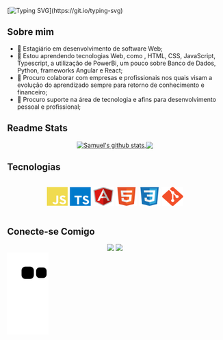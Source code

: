 
[![Typing SVG](https://readme-typing-svg.demolab.com?font=Fira+Code&pause=1000&width=435&lines=Ol%C3%A1!+Meu+nome+%C3%A9+Samuel;Bem+Vindo+ao+meu+GitHub.+Aproveite!)](https://git.io/typing-svg)
## Sobre mim
- 🔭 Estagiário em desenvolvimento de software Web;
- 🌱 Estou aprendendo tecnologias Web, como , HTML, CSS, JavaScript, Typescript, a utilização de PowerBi, um pouco sobre Banco de Dados, Python, frameworks Angular e React;
- 👯 Procuro colaborar com empresas e profissionais nos quais visam a evolução do aprendizado sempre para retorno de conhecimento e financeiro;
- 🤔 Procuro suporte na área de tecnologia e afins para desenvolvimento pessoal e profissional;


## Readme Stats
<div align="center">
 <a href="#">
  <img height="160em" align="center" src="https://github-readme-stats.vercel.app/api?username=SamuelPDS&show_icons=true&theme=dark&border=true" alt="Samuel's github stats"/>
 </a> 

 <a href="#">
   <img height="160em" align="center" src="https://github-readme-stats.vercel.app/api/top-langs/?username=SamuelPDS&layout=compact&theme=dark&border=true"/>
 </a> 
 
</div>

## Tecnologias
 <div style="display: inline_block" align="center"><br>
  <img align="center" alt="Js" height="45" width="50" src="https://raw.githubusercontent.com/devicons/devicon/master/icons/javascript/javascript-plain.svg">
  <img align="center" alt="Ts" height="45" width="50" src="https://github.com/devicons/devicon/blob/master/icons/typescript/typescript-original.svg">
  <img align="center" alt="Angular" height="45" width="50" background_color = white src="https://github.com/devicons/devicon/blob/master/icons/angularjs/angularjs-original.svg">
  <!-- img align="center" alt="React" height="45" width="50" background_color = white src="https://github.com/devicons/devicon/blob/master/icons/react/react-original.svg" -->
  <img align="center" alt="HTML" height="45" width="50" src="https://raw.githubusercontent.com/devicons/devicon/master/icons/html5/html5-original.svg">
  <img align="center" alt="CSS" height="45" width="50" src="https://raw.githubusercontent.com/devicons/devicon/master/icons/css3/css3-original.svg">
  <!-- img align="center" alt="Python" height="45" width="50" src="https://raw.githubusercontent.com/devicons/devicon/master/icons/python/python-original.svg">
 <img align="center" alt="Java" height="45" width="50" background_color = white src="https://github.com/devicons/devicon/blob/master/icons/java/java-original.svg" -->
   <img align="center" alt="Git" height="45" width="50" background_color = white src="https://github.com/devicons/devicon/blob/master/icons/git/git-original.svg">
  </div>  
<br>

## Conecte-se Comigo
<div align="center" margin-top="10px">
  <a href="https://www.linkedin.com/in/samuel-charles-571614202" target="_blank"><img src="https://img.shields.io/badge/-LinkedIn-%230077B5?style=for-the-badge&logo=linkedin&logoColor=white" target="_blank"></a>
 <a href="https://www.linkedin.com/in/samuel-charles-571614202" target="_blank"><img src="https://img.shields.io/badge/-Gmail-D14836?style=for-the-badge&logo=gmail&logoColor=white" target="_blank"></a> 
 </div>  

 <picture>
    <source media="(prefers-color-scheme: dark)" srcset="https://raw.githubusercontent.com/SamuelPDS/SamuelPDS/output/github-contribution-grid-snake.svg">
    <source media="(prefers-color-scheme: light)" srcset="https://raw.githubusercontent.com/SamuelPDS/SamuelPDS/output/github-contribution-grid-snake.svg">
    <img alt="snake animation" src="https://raw.githubusercontent.com/SamuelPDS/SamuelPDS/output/github-contribution-grid-snake.svg">
  </picture>



